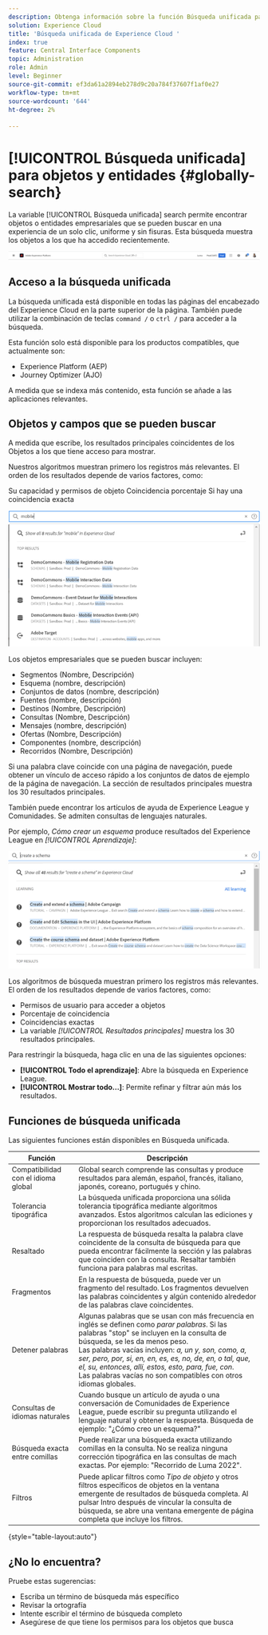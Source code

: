 ```yaml
---
description: Obtenga información sobre la función Búsqueda unificada para determinadas aplicaciones en Experience Cloud.
solution: Experience Cloud
title: 'Búsqueda unificada de Experience Cloud '
index: true
feature: Central Interface Components
topic: Administration
role: Admin
level: Beginner
source-git-commit: ef3da61a2894eb278d9c20a784f37607f1af0e27
workflow-type: tm+mt
source-wordcount: '644'
ht-degree: 2%

---
```



# [!UICONTROL Búsqueda unificada] para objetos y entidades {#globally-search}

La variable [!UICONTROL Búsqueda unificada] search permite encontrar objetos o entidades empresariales que se pueden buscar en una experiencia de un solo clic, uniforme y sin fisuras. Esta búsqueda muestra los objetos a los que ha accedido recientemente.

![Buscar globalmente objetos y entidades](assets/platform-search.png)

## Acceso a la búsqueda unificada

La búsqueda unificada está disponible en todas las páginas del encabezado del Experience Cloud en la parte superior de la página. También puede utilizar la combinación de teclas `command /` o `ctrl /` para acceder a la búsqueda.

Esta función solo está disponible para los productos compatibles, que actualmente son:

* Experience Platform (AEP)
* Journey Optimizer (AJO)

A medida que se indexa más contenido, esta función se añade a las aplicaciones relevantes.

## Objetos y campos que se pueden buscar

A medida que escribe, los resultados principales coincidentes de los Objetos a los que tiene acceso para mostrar.

Nuestros algoritmos muestran primero los registros más relevantes. El orden de los resultados depende de varios factores, como:

Su capacidad y permisos de objeto Coincidencia porcentaje Si hay una coincidencia exacta

![Búsqueda unificada en el Experience Cloud](assets/unified-search-results.png)

Los objetos empresariales que se pueden buscar incluyen:

* Segmentos (Nombre, Descripción)
* Esquema (nombre, descripción)
* Conjuntos de datos (nombre, descripción)
* Fuentes (nombre, descripción)
* Destinos (Nombre, Descripción)
* Consultas (Nombre, Descripción)
* Mensajes (nombre, descripción)
* Ofertas (Nombre, Descripción)
* Componentes (nombre, descripción)
* Recorridos (Nombre, Descripción)

Si una palabra clave coincide con una página de navegación, puede obtener un vínculo de acceso rápido a los conjuntos de datos de ejemplo de la página de navegación. La sección de resultados principales muestra los 30 resultados principales.

También puede encontrar los artículos de ayuda de Experience League y Comunidades. Se admiten consultas de lenguajes naturales.

Por ejemplo, _Cómo crear un esquema_ produce resultados del Experience League en _[!UICONTROL Aprendizaje]_:

![Búsqueda unificada en la ayuda del Experience Cloud](assets/unified-search-learning.png)

Los algoritmos de búsqueda muestran primero los registros más relevantes. El orden de los resultados depende de varios factores, como:

* Permisos de usuario para acceder a objetos
* Porcentaje de coincidencia
* Coincidencias exactas
* La variable _[!UICONTROL Resultados principales]_ muestra los 30 resultados principales.

Para restringir la búsqueda, haga clic en una de las siguientes opciones:

* **[!UICONTROL Todo el aprendizaje]**: Abre la búsqueda en Experience League.
* **[!UICONTROL Mostrar todo...]**: Permite refinar y filtrar aún más los resultados.

## Funciones de búsqueda unificada

Las siguientes funciones están disponibles en Búsqueda unificada.

| Función | Descripción |
| ------- | ------- |
| Compatibilidad con el idioma global | Global search comprende las consultas y produce resultados para alemán, español, francés, italiano, japonés, coreano, portugués y chino. |
| Tolerancia tipográfica | La búsqueda unificada proporciona una sólida tolerancia tipográfica mediante algoritmos avanzados. Estos algoritmos calculan las ediciones y proporcionan los resultados adecuados. |
| Resaltado | La respuesta de búsqueda resalta la palabra clave coincidente de la consulta de búsqueda para que pueda encontrar fácilmente la sección y las palabras que coinciden con la consulta. Resaltar también funciona para palabras mal escritas. |
| Fragmentos | En la respuesta de búsqueda, puede ver un fragmento del resultado. Los fragmentos devuelven las palabras coincidentes y algún contenido alrededor de las palabras clave coincidentes. |
| Detener palabras | Algunas palabras que se usan con más frecuencia en inglés se definen como _parar palabras_. Si las palabras &quot;stop&quot; se incluyen en la consulta de búsqueda, se les da menos peso. <br>Las palabras vacías incluyen: _a, un y, son, como, a, ser, pero, por, si, en, en, es, es, no, de, en, o tal, que, el, su, entonces, allí, estos, esto, para, fue, con_. <br>Las palabras vacías no son compatibles con otros idiomas globales. |
| Consultas de idiomas naturales | Cuando busque un artículo de ayuda o una conversación de Comunidades de Experience League, puede escribir su pregunta utilizando el lenguaje natural y obtener la respuesta. Búsqueda de ejemplo: &quot;¿Cómo creo un esquema?&quot; |
| Búsqueda exacta entre comillas | Puede realizar una búsqueda exacta utilizando comillas en la consulta. No se realiza ninguna corrección tipográfica en las consultas de mach exactas. Por ejemplo: &quot;Recorrido de Luma 2022&quot;. |
| Filtros | Puede aplicar filtros como _Tipo de objeto_ y otros filtros específicos de objetos en la ventana emergente de resultados de búsqueda completa. Al pulsar Intro después de vincular la consulta de búsqueda, se abre una ventana emergente de página completa que incluye los filtros. |

{style=&quot;table-layout:auto&quot;}

## ¿No lo encuentra?

Pruebe estas sugerencias:

* Escriba un término de búsqueda más específico
* Revisar la ortografía
* Intente escribir el término de búsqueda completo
* Asegúrese de que tiene los permisos para los objetos que busca











